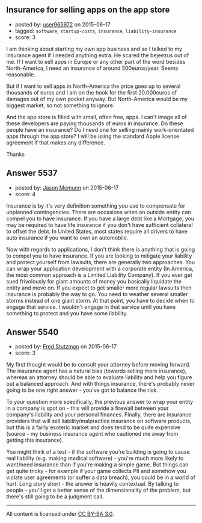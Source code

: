 ## Insurance for selling apps on the app store

- posted by: [user965972](https://stackexchange.com/users/937271/user965972) on 2015-06-17
- tagged: `software`, `startup-costs`, `insurance`, `liability-insurance`
- score: 3

I am thinking about starting my own app business and so I talked to my insurance agent if I needed anything extra. He scared the bejeezus out of me. If I want to sell apps in Europe or any other part of the word besides North-America, I need an insurance of around 500euros/year. Seems reasonable.

But if I want to sell apps in North-America the price goes up to several thousands of euros and I am on the hook for the first 20.000euros of damages out of my own pocket anyway. But North-America would be my biggest market, so not something to ignore.

And the app store is filled with small, often free, apps. I can't image all of these developers are paying thousands of euros in insurance. Do these people have an insurance? Do I need one for selling mainly work-orientated apps through the app store? I will be using the standard Apple license agreement if that makes any difference.

Thanks


## Answer 5537

- posted by: [Jason Mcmunn](https://stackexchange.com/users/5429346/jason-mcmunn) on 2015-06-17
- score: 4

Insurance is by it's very definition something you use to compensate for unplanned contingencies.  There are occasions when an outside entity can compel you to have insurance.  If you have a large debt like a Mortgage, you may be required to have life insurance if you don't have sufficient collateral to offset the debt.  In United States, most states require all drivers to have auto insurance if you want to own an automobile.

Now with regards to applications, I don't think there is anything that is going to compel you to have insurance.  If you are looking to mitigate your liability and protect yourself from lawsuits, there are generally two approaches.  You can wrap your application development with a corporate entity (In America, the most common approach is a Limited Liability Company).  If you ever get sued frivolously for giant amounts of money you basically liquidate the entity and move on.  If you expect to get smaller more regular lawsuits then insurance is probably the way to go.  You need to weather several smaller storms instead of one giant storm.  At that point, you have to decide when to engage that service.  I wouldn't engage in that service until you have something to protect and you have some liability.


## Answer 5540

- posted by: [Fred Stutzman](https://stackexchange.com/users/2028113/fred-stutzman) on 2015-06-17
- score: 3

My first thought would be to consult your attorney before moving forward.  The insurance agent has a natural bias (towards selling more insurance), whereas an attorney should be able to evaluate liability and help you figure out a balanced approach.  And with things insurance, there's probably never going to be one right answer - you've got to balance the risk.

To your question more specifically, the previous answer to wrap your entity in a company is spot on - this will provide a firewall between your company's liability and your personal finances.  Finally, there are insurance providers that will sell liability/malpractice insurance on software products, but this is a fairly esoteric market and does tend to be quite expensive (source - my business insurance agent who cautioned me away from getting this insurance).  

You might think of a test - if the software you're building is going to cause real liability (e.g. making medical software) - you're much more likely to want/need insurance than if you're making a simple game.  But things can get quite tricky - for example if your game collects PII and somehow you violate user agreements (or suffer a data breach), you could be in a world of hurt.  Long story short - the answer is heavily contextual.  By talking to people - you'll get a better sense of the dimensionality of the problem, but there's still going to be a judgment call.



---

All content is licensed under [CC BY-SA 3.0](https://creativecommons.org/licenses/by-sa/3.0/).
